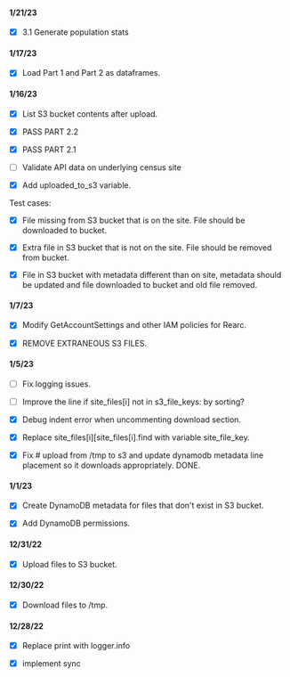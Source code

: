 #### 1/21/23

- [x] 3.1 Generate population stats

#### 1/17/23

- [x] Load Part 1 and Part 2 as dataframes.

#### 1/16/23

- [X] List S3 bucket contents after upload. 

- [X] PASS PART 2.2

- [X] PASS PART 2.1

- [ ] Validate API data on underlying census site 

- [x] Add uploaded_to_s3 variable. 

Test cases: 

- [x] File missing from S3 bucket that is on the site. File should be downloaded to bucket. 

- [x] Extra file in S3 bucket that is not on the site. File should be removed from bucket. 

- [x] File in S3 bucket with metadata different than on site, metadata should be updated and file downloaded to bucket and old file removed. 

#### 1/7/23

- [x] Modify GetAccountSettings and other IAM policies for Rearc.

- [x] REMOVE EXTRANEOUS S3 FILES.

#### 1/5/23

- [ ] Fix logging issues. 

- [ ] Improve the line if site_files[i] not in s3_file_keys: by sorting?

- [x] Debug indent error when uncommenting download section.

- [x] Replace site_files[i][site_files[i].find with variable site_file_key. 

- [x] Fix # upload from /tmp to s3 and update dynamodb metadata line placement so it downloads 
appropriately. DONE. 


#### 1/1/23

- [x] Create DynamoDB metadata for files that don't exist in S3 bucket. 

- [x] Add DynamoDB permissions. 


#### 12/31/22 

- [x] Upload files to S3 bucket. 


#### 12/30/22 

- [x] Download files to /tmp. 


#### 12/28/22 

- [x] Replace print with logger.info 

- [x] implement sync